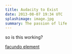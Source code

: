 ```yaml
---
title: Audacity to Exist
date: 2013-08-07 19:34 UTC
splashimage: image.jpg
summary: The passion of life
---
```


so is this working? 

<script type="text/javascript" src="http://embed-script.branch.com/assets/embed/embed.m.js?body=0" data-branch-embedid="eCYF3r7YMRk" ></script>
<noscript><a href="http://branch.com/b/facundo-element">facundo element</a></noscript>
